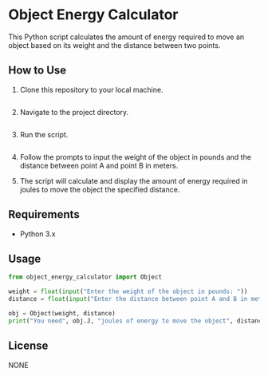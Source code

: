 # Object Energy Calculator

This Python script calculates the amount of energy required to move an object based on its weight and the distance between two points.

## How to Use

1. Clone this repository to your local machine.

```bash
```

2. Navigate to the project directory.

```bash
```

3. Run the script.

```bash
```

4. Follow the prompts to input the weight of the object in pounds and the distance between point A and point B in meters.

5. The script will calculate and display the amount of energy required in joules to move the object the specified distance.

## Requirements

- Python 3.x

## Usage

```python
from object_energy_calculator import Object

weight = float(input("Enter the weight of the object in pounds: "))
distance = float(input("Enter the distance between point A and B in meters: "))

obj = Object(weight, distance)
print("You need", obj.J, "joules of energy to move the object", distance, "meters.")
```

## License

NONE
